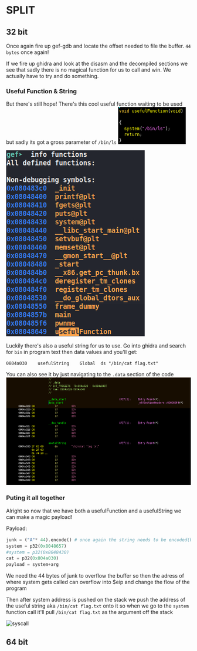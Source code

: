 # SPLIT


## 32 bit

Once again fire up gef-gdb and locate the offset needed to file the buffer. `44 bytes` once again!

If we fire up ghidra and look at the disasm and the decompiled sections we see that sadly there is no magical function for us to call and win.
We actually have to try and do something.

### Useful Function & String

But there's still hope!
There's this cool useful function waiting to be used but sadly its got a gross parameter of `/bin/ls`
![gross](imgs/32bit/gross.png)

![usefulFunction](imgs/32bit/usefulFunction.png)

Luckily there's also a useful string for us to use. Go into ghidra and search for `bin` in program text then data values and you'll get:
```
0804a030	usefulString	Global	ds "/bin/cat flag.txt"
```

You can also see it by just navigating to the `.data` section of the code
![usefulString](imgs/32bit/usefulString.png)

### Puting it all together

Alright so now that we have both a usefulFunction and a usefulString we can make a magic payload!

Payload:

```python
junk = ("A"* 44).encode() # once again the string needs to be encoded(bytes) so that it can be concated the paccked addresses(bytes)
system = p32(0x8048657)
#system = p32(0x8048430)
cat = p32(0x804a030)
payload = system+arg
```

We need the 44 bytes of junk to overflow the buffer so then the adress of where system gets called can overflow into $eip and change the flow of the program

Then after system address is pushed on the stack we push the address of the useful string aka `/bin/cat flag.txt` onto it so when we go to the `system` function call it'll pull `/bin/cat flag.txt` as the argument off the stack

![syscall](imgs/32bit/syscall)

## 64 bit
